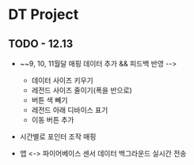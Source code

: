 # DT Project

## TODO - 12.13

* ~~9, 10, 11월달 매핑 데이터 추가 
  && 피드백 반영
-->
	* 데이터 사이즈 키우기 
	* 레전드 사이즈 줄이기(폭을 반으로)
	* 버튼 색 빼기
	* 레전드 아래 디바이스 표기
	* 이동 버튼 추가

* 시간별로 포인터 조작 매핑
*  앱 <-> 파이어베이스 센서 데이터 백그라운드 실시간 전송


